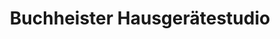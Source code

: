 ---
title: "Buchheister Hausgerätestudio"
url: /koenigslutter-am-elm/buchheister-hausgeraetestudio/
shop: Elektronik
---